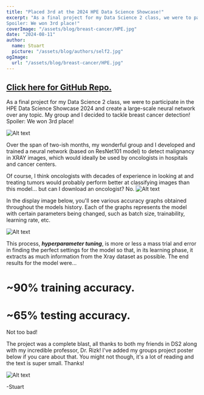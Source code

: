 ```yaml
---
title: "Placed 3rd at the 2024 HPE Data Science Showcase!"
excerpt: "As a final project for my Data Science 2 class, we were to participate in the HPE Data Science Showcase 2024 and create a large-scale neural network over any topic. My group and I decided to tackle breast cancer detection!
Spoiler: We won 3rd place!"
coverImage: "/assets/blog/breast-cancer/HPE.jpg"
date: "2024-08-11"
author:
  name: Stuart
  picture: "/assets/blog/authors/self2.jpg"
ogImage:
  url: "/assets/blog/breast-cancer/HPE.jpg"
---
```


## [__Click here for GitHub Repo.__](https://github.com/rileystuartmyers/Breast_Cancer_CNN)


As a final project for my Data Science 2 class, we were to participate in the HPE Data Science Showcase 2024 and create a large-scale neural network over any topic. My group and I decided to tackle breast cancer detection!
Spoiler: We won 3rd place!

![Alt text](/assets/blog/breast-cancer/class.jpg)

Over the span of two-ish months, my wonderful group and I developed and trained a neural network (based on ResNet101 model) to detect malignancy in XRAY images, which would ideally be used by oncologists in hospitals
and cancer centers.

Of course, I think oncologists with decades of experience in looking at and treating tumors would probably perform better at classifying images than this model... but can I download an oncologist?
No. 
![Alt text](/assets/blog/breast-cancer/smirk.jpg)

In the display image below, you'll see various accuracy graphs obtained throughout the models history. Each of the graphs represents the model with certain parameters being changed, such as batch size, trainability, learning rate, etc.

![Alt text](/assets/blog/breast-cancer/resultsfull.jpg)

This process, ***hyperparameter tuning***, is more or less a mass trial and error in finding the perfect settings for the model so that, in its learning phase, it extracts as much information from the Xray dataset as possible. The end results for the model were...

# ~90% training accuracy.
# ~65% testing accuracy.

Not too bad!

The project was a complete blast, all thanks to both my friends in DS2 along with my incredible professor, Dr. Rizk! I've added my groups project poster below if you care about that. You might not though, it's a lot of reading and the text is super small. Thanks!

![Alt text](/assets/blog/breast-cancer/poster.jpg)

\-Stuart